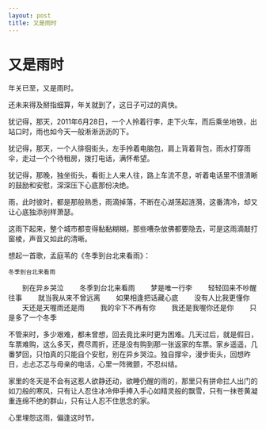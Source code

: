 ```yaml
---
layout: post
title: 又是雨时  
---
```


# 又是雨时 

年关已至，又是雨时。

还未来得及掰指细算，年关就到了，这日子可过的真快。

犹记得，那天，2011年6月28日，一个人拎着行李，走下火车，而后乘坐地铁，出站口时，雨也如今天一般淅淅沥沥的下。

犹记得，那天，一个人徘徊街头，左手拎着电脑包，肩上背着背包，雨水打穿雨伞，走过一个个待租房，拨打电话，满怀希望。

犹记得，那晚，独坐街头，看街上人来人往，路上车流不息，听着电话里不很清晰的鼓励和安慰，深深压下心底那份决绝。

雨，此时彼时，都是那般熟悉，雨滴掉落，不断在心湖荡起涟漪，这番清冷，却又让心底独添别样萧瑟。

这雨下起来，整个城市都变得黏黏糊糊，那些嘈杂放佛都要隐去，可是这雨滴敲打窗棱，声音又如此的清晰。

想起一首歌，孟庭苇的《冬季到台北来看雨》：

    冬季到台北来看雨
　　别在异乡哭泣
　　冬季到台北来看雨
　　梦是唯一行李
　　轻轻回来不吵醒往事
　　就当我从来不曾远离
　　如果相逢把话藏心底
　　没有人比我更懂你
　　天还是天喔雨还是雨
　　我的伞下不再有你
　　我还是我喔你还是你
　　只是多了一个冬季

不管来时，多少艰难，都未曾想，回去竟比来时更为困难。几天过后，就是假日，车票难购，这么多天，费尽周折，还是没有购到那一张返家的车票。家乡遥遥，几番梦回，只怕真的只能自个安慰，别在异乡哭泣。独自撑伞，漫步街头，回想昨日，忐忐忑忑与母亲的电话，心里一阵微颤，不忍纠结。

家里的冬天是不会有这惹人欲静还动，欲睡仍醒的雨的，那里只有拼命拦人出门的如刀般的寒风，只有让人忍住冰冷伸手捧入手心如精灵般的飘雪，只有一抹苍黄凝重连绵不绝的群山，只有让人忍不住思念的家。

心里埋怨这雨，偏逢这时节。